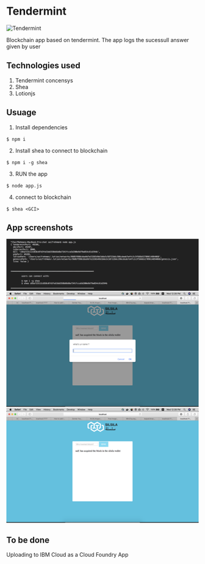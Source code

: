 # Tendermint
![Tendermint](http://www.peerity.io/images/Tendermint-logo2.png)


Blockchain app based on tendermint. The app logs the sucessull answer given by user 

## Technologies used
1. Tendermint concensys
2. Shea
3. Lotionjs

## Usuage 
1. Install dependencies 
```
$ npm i
``` 

2. Install shea to connect to blockchain
```
$ npm i -g shea
```

3. RUN the app
```
$ node app.js
```

4. connect to blockchain

```
$ shea <GCI>
```

## App screenshots
![3](3.png)
![1](1.png)
![2](2.png)


## To be done 
Uploading to IBM Cloud as a Cloud Foundry App
